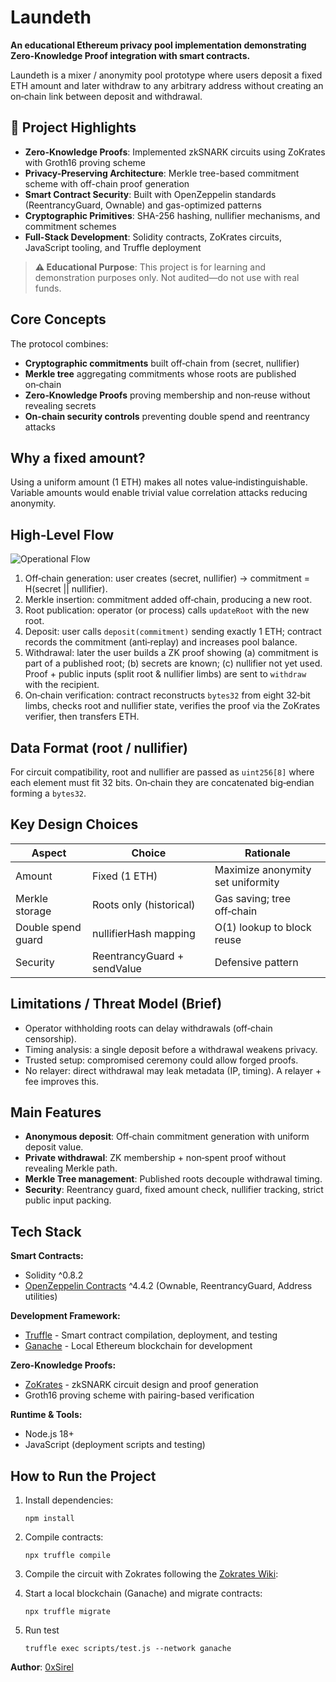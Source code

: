 
# Laundeth

**An educational Ethereum privacy pool implementation demonstrating Zero-Knowledge Proof integration with smart contracts.**

Laundeth is a mixer / anonymity pool prototype where users deposit a fixed ETH amount and later withdraw to any arbitrary address without creating an on‑chain link between deposit and withdrawal.

## 🎯 Project Highlights

- **Zero-Knowledge Proofs**: Implemented zkSNARK circuits using ZoKrates with Groth16 proving scheme
- **Privacy-Preserving Architecture**: Merkle tree-based commitment scheme with off-chain proof generation
- **Smart Contract Security**: Built with OpenZeppelin standards (ReentrancyGuard, Ownable) and gas-optimized patterns
- **Cryptographic Primitives**: SHA-256 hashing, nullifier mechanisms, and commitment schemes
- **Full-Stack Development**: Solidity contracts, ZoKrates circuits, JavaScript tooling, and Truffle deployment

> **⚠️ Educational Purpose**: This project is for learning and demonstration purposes only. Not audited—do not use with real funds.

## Core Concepts

The protocol combines:

* **Cryptographic commitments** built off‑chain from (secret, nullifier)
* **Merkle tree** aggregating commitments whose roots are published on‑chain
* **Zero‑Knowledge Proofs** proving membership and non‑reuse without revealing secrets
* **On‑chain security controls** preventing double spend and reentrancy attacks

## Why a fixed amount?
Using a uniform amount (1 ETH) makes all notes value‑indistinguishable. Variable amounts would enable trivial value correlation attacks reducing anonymity.

## High‑Level Flow

![Operational Flow](assets/workflow.png)

1. Off‑chain generation: user creates (secret, nullifier) → commitment = H(secret || nullifier).
2. Merkle insertion: commitment added off‑chain, producing a new root.
3. Root publication: operator (or process) calls `updateRoot` with the new root.
4. Deposit: user calls `deposit(commitment)` sending exactly 1 ETH; contract records the commitment (anti‑replay) and increases pool balance.
5. Withdrawal: later the user builds a ZK proof showing (a) commitment is part of a published root; (b) secrets are known; (c) nullifier not yet used. Proof + public inputs (split root & nullifier limbs) are sent to `withdraw` with the recipient.
6. On‑chain verification: contract reconstructs `bytes32` from eight 32‑bit limbs, checks root and nullifier state, verifies the proof via the ZoKrates verifier, then transfers ETH.

## Data Format (root / nullifier)
For circuit compatibility, root and nullifier are passed as `uint256[8]` where each element must fit 32 bits. On‑chain they are concatenated big‑endian forming a `bytes32`.

## Key Design Choices
| Aspect | Choice | Rationale |
|--------|--------|-----------|
| Amount | Fixed (1 ETH) | Maximize anonymity set uniformity |
| Merkle storage | Roots only (historical) | Gas saving; tree off‑chain |
| Double spend guard | nullifierHash mapping | O(1) lookup to block reuse |
| Security | ReentrancyGuard + sendValue | Defensive pattern |

## Limitations / Threat Model (Brief)
* Operator withholding roots can delay withdrawals (off‑chain censorship).
* Timing analysis: a single deposit before a withdrawal weakens privacy.
* Trusted setup: compromised ceremony could allow forged proofs.
* No relayer: direct withdrawal may leak metadata (IP, timing). A relayer + fee improves this.

## Main Features

- **Anonymous deposit**: Off‑chain commitment generation with uniform deposit value.
- **Private withdrawal**: ZK membership + non‑spent proof without revealing Merkle path.
- **Merkle Tree management**: Published roots decouple withdrawal timing.
- **Security**: Reentrancy guard, fixed amount check, nullifier tracking, strict public input packing.

## Tech Stack

**Smart Contracts:**
- Solidity ^0.8.2
- [OpenZeppelin Contracts](https://www.openzeppelin.com/) ^4.4.2 (Ownable, ReentrancyGuard, Address utilities)

**Development Framework:**
- [Truffle](https://archive.trufflesuite.com/) - Smart contract compilation, deployment, and testing
- [Ganache](https://archive.trufflesuite.com/ganache/) - Local Ethereum blockchain for development

**Zero-Knowledge Proofs:**
- [ZoKrates](https://zokrates.github.io/gettingstarted.html) - zkSNARK circuit design and proof generation
- Groth16 proving scheme with pairing-based verification

**Runtime & Tools:**
- Node.js 18+
- JavaScript (deployment scripts and testing)

## How to Run the Project

1. Install dependencies:
   ```fish
   npm install
   ```

2. Compile contracts:
   ```fish
   npx truffle compile
   ```

3. Compile the circuit with Zokrates following the [Zokrates Wiki](https://zokrates.github.io/gettingstarted.html):

4. Start a local blockchain (Ganache) and migrate contracts:
   ```fish
   npx truffle migrate
   ```

5. Run test
   ```fish
   truffle exec scripts/test.js --network ganache
   ```

**Author**: [0xSirel](https://github.com/0xSirel)  
